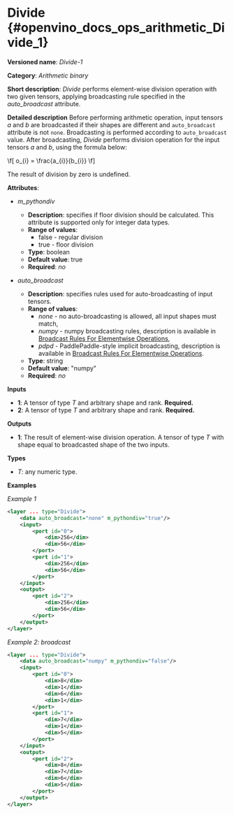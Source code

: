 # Divide {#openvino_docs_ops_arithmetic_Divide_1}

**Versioned name**: *Divide-1*

**Category**: *Arithmetic binary*

**Short description**: *Divide* performs element-wise division operation with two given tensors, applying broadcasting rule specified in the *auto_broadcast* attribute.

**Detailed description**
Before performing arithmetic operation, input tensors *a* and *b* are broadcasted if their shapes are different and `auto_broadcast` attribute is not `none`. Broadcasting is performed according to `auto_broadcast` value.
After broadcasting, *Divide* performs division operation for the input tensors *a* and *b*, using the formula below:

\f[
o_{i} = \frac{a_{i}}{b_{i}}
\f]

The result of division by zero is undefined.

**Attributes**:

* *m_pythondiv*

  * **Description**: specifies if floor division should be calculated. This attribute is supported only for integer data types.
  * **Range of values**:
    * false - regular division
    * true - floor division
  * **Type**: boolean
  * **Default value**: true
  * **Required**: *no*

* *auto_broadcast*

  * **Description**: specifies rules used for auto-broadcasting of input tensors.
  * **Range of values**:
    * *none* - no auto-broadcasting is allowed, all input shapes must match,
    * *numpy* - numpy broadcasting rules, description is available in [Broadcast Rules For Elementwise Operations](../broadcast_rules.md),
    * *pdpd* - PaddlePaddle-style implicit broadcasting, description is available in [Broadcast Rules For Elementwise Operations](../broadcast_rules.md).
  * **Type**: string
  * **Default value**: "numpy"
  * **Required**: *no*

**Inputs**

* **1**: A tensor of type *T* and arbitrary shape and rank. **Required.**
* **2**: A tensor of type *T* and arbitrary shape and rank. **Required.**

**Outputs**

* **1**: The result of element-wise division operation. A tensor of type *T* with shape equal to broadcasted shape of the two inputs.

**Types**

* *T*: any numeric type.


**Examples**

*Example 1*

```xml
<layer ... type="Divide">
    <data auto_broadcast="none" m_pythondiv="true"/>
    <input>
        <port id="0">
            <dim>256</dim>
            <dim>56</dim>
        </port>
        <port id="1">
            <dim>256</dim>
            <dim>56</dim>
        </port>
    </input>
    <output>
        <port id="2">
            <dim>256</dim>
            <dim>56</dim>
        </port>
    </output>
</layer>
```

*Example 2: broadcast*
```xml
<layer ... type="Divide">
    <data auto_broadcast="numpy" m_pythondiv="false"/>
    <input>
        <port id="0">
            <dim>8</dim>
            <dim>1</dim>
            <dim>6</dim>
            <dim>1</dim>
        </port>
        <port id="1">
            <dim>7</dim>
            <dim>1</dim>
            <dim>5</dim>
        </port>
    </input>
    <output>
        <port id="2">
            <dim>8</dim>
            <dim>7</dim>
            <dim>6</dim>
            <dim>5</dim>
        </port>
    </output>
</layer>
```